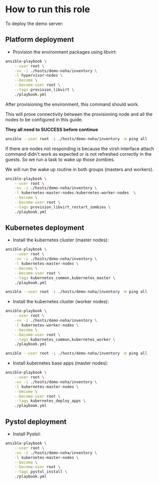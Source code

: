 # How to run this role

To deploy the demo server:

## Platform deployment

* Provision the environment packages using libvirt:

```bash
ansible-playbook \
    --user root \
    -vv -i ./hosts/demo-noha/inventory \
    -l hypervisor-nodes \
    --become \
    --become-user root \
    --tags provision_libvirt \
    ./playbook.yml
```

After provisioning the environment, this command should work.

This will prove connectivity between the provisioning node
and all the nodes to be configured in this guide.

**They all need to SUCCESS before continue**

```bash
ansible --user root -i ./hosts/demo-noha/inventory -m ping all
```

If there are nodes not responding is because the virsh interface attach
command didn't work as expected or is not refreshed correctly in the guests.
So we run a task to wake up those zombies.

We will run the wake up routine in both groups (masters and workers).

```bash
ansible-playbook \
    --user root \
    -vv -i ./hosts/demo-noha/inventory \
    -l kubernetes-master-nodes:kubernetes-worker-nodes  \
    --become \
    --become-user root \
    --tags provision_libvirt_restart_zombies \
    ./playbook.yml
```

## Kubernetes deployment

* Install the kubernetes cluster (master nodes):

```bash
ansible-playbook \
    --user root \
    -vv -i ./hosts/demo-noha/inventory \
    -l kubernetes-master-nodes \
    --become \
    --become-user root \
    --tags kubernetes_common,kubernetes_master \
    ./playbook.yml
```

```bash
ansible --user root -i ./hosts/demo-noha/inventory -m ping all
```

* Install the kubernetes cluster (worker nodes):

```bash
ansible-playbook \
    --user root \
    -vv -i ./hosts/demo-noha/inventory \
    -l kubernetes-worker-nodes \
    --become \
    --become-user root \
    --tags kubernetes_common,kubernetes_worker \
    ./playbook.yml
```

```bash
ansible --user root -i ./hosts/demo-noha/inventory -m ping all
```

* Install kubernetes base apps (master nodes):

```bash
ansible-playbook \
    --user root \
    -vv -i ./hosts/demo-noha/inventory \
    -l kubernetes-master-nodes \
    --become \
    --become-user root \
    --tags kubernetes_deploy_apps \
    ./playbook.yml
```

## Pystol deployment

* Install Pystol:

```bash
ansible-playbook \
    --user root \
    -vv -i ./hosts/demo-noha/inventory \
    -l kubernetes-master-nodes \
    --become \
    --become-user root \
    --tags pystol_install \
    ./playbook.yml
```
